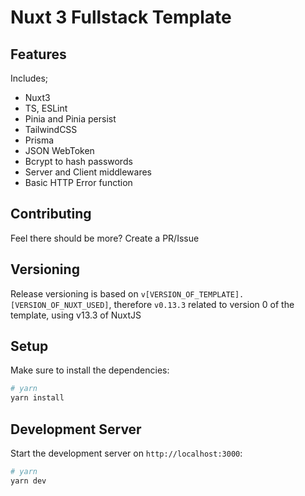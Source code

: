 # Nuxt 3 Fullstack Template
## Features

Includes;
- Nuxt3
- TS, ESLint
- Pinia and Pinia persist
- TailwindCSS
- Prisma
- JSON WebToken
- Bcrypt to hash passwords
- Server and Client middlewares
- Basic HTTP Error function

## Contributing

Feel there should be more? Create a PR/Issue

## Versioning

Release versioning is based on `v[VERSION_OF_TEMPLATE].[VERSION_OF_NUXT_USED]`, therefore `v0.13.3` related to version 0 of the template, using v13.3 of NuxtJS

## Setup

Make sure to install the dependencies:

```bash
# yarn
yarn install
```

## Development Server

Start the development server on `http://localhost:3000`:

```bash
# yarn
yarn dev
```
